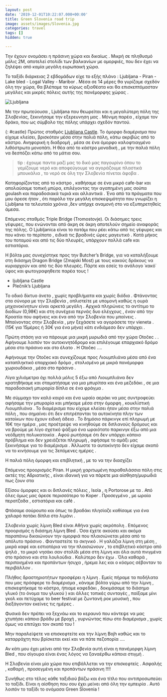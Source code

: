 ```yaml
---
layout: post
date: '2019-12-01T10:22:07.000+00:00'
title: Green Slovenia road trip
image: assets/images/Slovenia.jpg
categories: travel
tags: []
hidden: true

---
```

Την έχουν ονομάσει η πράσινη χώρα και δικαίως . Μικρή σε πληθυσμό μόλις 2M, αποτελεί στολίδι των βαλκανίων με ομορφιές, που δεν έχει να ζηλέψει από καμία μεγάλη ευρωπαική χώρα.

Το ταξίδι διάρκειας  2 εβδομάδων είχε το εξής πλάνο : Ljubljana - Piran - Lake bled - Logal Valley - Maribor . Μέσα σε 14 μέρες θα γυρίζαμε σχεδόν όλη την χώρα, θα βλέπαμε τα κύρως αξιοθέατα και θα επισκεπτόμασταν  μεγάλες και μικρές πόλεις αυτής της πανέμορφης χώρας .

![Ljubljana](https://reisgenie.nl/wp-content/uploads/2017/09/ljubljana-blauwe-uurtje-1-van-1.jpg)

Με την πρωτεύουσα , Ljubljana που θεωρείται και η μεγαλύτερη πόλη της Σλοβενίας, ξεκινήσαμε την εξερευνηση μας . Μόνιμη παρέα , είχαμε τον δράκο, που ως  σύμβολο της πόλης υπάρχει σχεδόν παντού.

{: #castle}
Πρώτος σταθμός  [Ljubljana Castle](/ljubljana-castle). Το όμορφο διαμέρισμα που είχαμε κλείσει, βρισκόταν μέσα στην παλιά πόλη, κάτω ακριβώς από το κάστρο. Ανηφορική η διαδρομή , μέσα σε ένα όμορφο καλοφτιαγμένο  λιθόστρωτο μονοπάτι. Η θέα από το κάστρο μοναδική , με την παλιά πόλη να δεσπόζει κάτω από τα μάτια σου.

> tip :  έχουμε παντα μαζί μας  το δικό μας παγουρίνο όπου το γεμίζουμε νερό  και αποφεύγουμε να αγοράζουμε πλαστικά μπουκάλια , το νερό σε όλη την Σλοβενία πίνεται άφοβα .

Κατηφορίζοντας από το κάστρο ,  καθήσαμε σε ένα μικρό cafe-bar  και απολαύσαμε τοπική μπύρα, επιλέγοντας  την αγαπημένη μας σούπα goulash και παραδοσιακά τυριά και αλλαντικά .
Ένα από τα πράγματα που μου άρεσε ήταν , ότι παρόλο την μεγάλη επισκεψιμότητα που γνωρίζει η Ljubljana  τα τελευταία χρόνια ,δεν υπήρχε αναμονή στο να εξυπηρετηθείς άμεσα.

Επόμενος σταθμός Triple Bridge (Tromostovje). Οι διάσημες τρεις γέφυρες, που ενώνονται από άκρη σε άκρη αποτελούν  σημείο αναφοράς της πόλης. Ο Ljubljanica είναι το ποτάμι που ρέει κάτω από τις γέφυρες και που κάνει το περίπατο , ειδικά τις βραδινές ώρες μαγευτικό . Κατά μήκος του ποταμού και από τις δύο πλευρές, υπάρχουν πολλά cafe και εστιατόρια.

Η βόλτa μας συνεχίστηκε προς την  Butcher’s Bridge,  για να καταλήξουμε στη διάσημη Dragon Bridge (Zmajski Most) με τους κακούς δράκους να κυριαρχούν και από τις δύο πλευρές. Πάρτε και εσείς το ανάλογο ᾽κακό΄ ύφος και φωτογραφηθειτε παρέα τους !

* ljubljana Castle
* Plečnik’s Ljubljana

Το οδικό δίκτυο άνετο , χωρίς προβλήματα και χωρίς διόδια . Φτάνοντας στα σύνορα με την Σλοβενία , οπλιστείτε με υπομονή καθώς η ουρά μηχανοκίνητων  είναι αρκετά μεγάλη . Αρχικά πληρώνεις το αντίτιμο το διοδίων (0,98€) και στη συνέχεια περνάς δυο ελέγχους , έναν από την Κροατία που αφήνεις και ένα από την Σλοβενία που μπαίνεις . Μπαίνοντας στην Σλοβενία , μην ξεχάσετε να αγοράσετε την vieneta . (15€ για 15μέρες ή 30€ για ένα μήνα) κάτι ενδιάμεσο δεν υπάρχει .

Πρώτη στάση για να πάρουμε μια μικρή μυρωδιά από την χώρα Otočec .
. Αφήνουμε λοιπόν τον αυτοκινητόδρομο και επιλέγουμε επαρχιακό δρόμο μέσα στο πράσινο και στο έλατο . Η Otočec ….

Αφήνουμε την Otočec και συνεχίζουμε προς Λιουμπλιάνα μέσα από ένα καταπληκτικό επαρχιακό δρόμο , στολισμένο με μικρά πανέμορφα χωριουδάκια , μέσα στο πράσινο .

Λίγα χιλιόμετρα όχι πολλά μόλις 5 έξω από Λιουμπλιάνα δεν κρατηθήκαμε και σταματήσαμε για μια μπυρίτσα και ένα μεζεδάκι , σε μια παραδοσιακή μπυραρία δίπλα σε ένα φράγμα .

Με σύμμαχο τον καλό καιρό και ένα ωραίο αεράκι να μας συντροφεύει αφήσαμε την μπυραρία και μπήκαμε μέσα στην όμορφη , κουκλίστική Λιουμπλιάνα . Το διαμέρισμα που είχαμε κλείσει ήταν μέσα στην παλιά πόλη , που σημαίνει ότι δεν επιτρέπονται τα αυτοκίνητα πλην των κατοίκων που έχουν ειδική άδεια . Το δημόσιο πάρκινγκ επί πληρωμή με 16€ την ημέρα , μας προέτρεψε να κινηθούμε σε διπλανούς δρόμους και να βρούμε με λίγο σχετικό ψάξιμο ένα ωραιότατο παρκινγκ έξω από μια νεόδμητη πολυκατοικία  . Αφού ρωτήσαμε ότι δεν υπάρχει κάποιο πρόβλημα και δεν χρειάζεται πληρωμή , αφήσαμε το αμάξι μας ξεκινήσαμε για το διαμέρισμα  .  Άλλωστε το αυτοκίνητο δεν είχαμε σκοπό να το κινήσουμε για τις 3επόμενες ημέρες .

Η παλιά πόλη όμορφη και επιβλητική , με το να την διασχίζει

Επόμενος προορισμός Piran. H μικρή  χαριτωμένη παραθαλάσσια πόλη στις ακτές της Αδριατικής , είναι ιδανική για να πάρετε μια αίσθηση/μυρωδιά πως ζουν στα

Εξίσου όμορφες και οι διπλανές πόλεις , Isola  , η Portorose  με τα . Από όλες όμως μας άρεσε περισσότερο το Koper . Προσεγμένο , με ωραία περατζαδα , εστιατόρια και café .

Φτάσαμε σούρουπο και όπως το βραδάκι πλησίαζε καθίσαμε για ένα χαλαρό ποτάκι δίπλα στο λιμάνι .

Σλοβενία χωρίς λίμνη Bled είναι Αθήνα χωρίς ακρόπολη . Επόμενος προορισμός η διάσημη λίμνη Bled . Όσα έχετε ακούσει και ακόμα παραπάνω δικαιώνουν την ομορφιά που πλαισιώνεται μέσα από το απόλυτο πράσινο . Φανταστείτε το σκηνικό . Η γαλάζια λίμνη στη μέση , μικρά καφέ  και  εστιατόρια να την πλαισιώνουν , το επιβλητικό  κάστρο από ψηλά , το μικρό νησάκι σαν στολίδι μέσα στη λίμνη και όλα αυτά πνιγμένα στο πράσινο και στα λουλούδια . Καλύτερο δεν έχω . Όλα καθαρά , περιποιημένα και προπάντων ήσυχα , ήρεμα λες και ο κόσμος σέβονταν το περιβάλλον .

Πλήθος δραστηριοτήτων προσφέρει η λίμνη . Εμείς πήραμε τα ποδήλατα που μας πρόσφερε το διαμέρισμα , κάναμε βόλτα γύρω από την λίμνη , επισκεφτήκαμε το κάστρο, ήπιαμε καφεδάκι , δοκιμάσαμε  το διάσημο γλυκό (το όνομα του γλυκού ) και άλλες τοπικές συνταγές , παίξαμε μίνι γκολ και πετύχαμε το beer festival με ζωντανή ροκ μουσική , που διεξάγονταν εκείνες τις ημέρες .

Φυσικά δεν πρέπει να ξεχνάω και το κεραυνό που κόντεψε να μας χτυπήσει κάποιο βράδυ με βροχή , γυρνώντας πίσω στο διαμέρισμα ,   χωρίς όμως να επιτύχει τον σκοπό του !

Μην παραλείψετε να επισκεφτείτε και την λίμνη Bojh καθώς και το καταρράχτη που βρίσκεται εκεί και να πάτε πεζοπορία ….

Αν κάτι μου έχει μείνει από την Σλοβενία αυτή είναι η πανέμορφη λίμνη Bled , που σίγουρα είναι ένας λόγος να ξαναέρθω κάποια στιγμή .

Η Σλοβενία είναι μία χώρα που επιβάλλεται να την επισκεφτείς . Ασφαλής , καθαρή , προσεγμένη και προπάντων πράσινη !!!!

Συνήθως στο τέλος κάθε ταξιδιού βάζω και ένα τίτλο που αντιπροσωπεύει το ταξίδι. Είναι η αίσθηση που σου έχει μείνει από όλη την εμπειρία . Αυτό λοιπόν το ταξίδι το ονόμασα Green Slovenia !